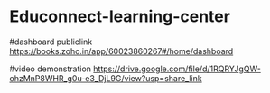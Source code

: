 # Educonnect-learning-center

#dashboard publiclink https://books.zoho.in/app/60023860267#/home/dashboard

#video demonstration https://drive.google.com/file/d/1RQRYJgQW-ohzMnP8WHR_g0u-e3_DjL9G/view?usp=share_link
